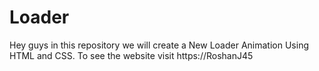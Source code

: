 # Loader
Hey guys in this repository we will create a New Loader Animation Using HTML and CSS. To see the website visit https://RoshanJ45
